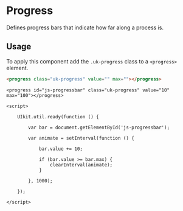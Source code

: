 # Progress

<p class="uk-text-lead">Defines progress bars that indicate how far along a process is.</p>

## Usage

To apply this component add the `.uk-progress` class to a `<progress>` element.

```html
<progress class="uk-progress" value="" max=""></progress>
```

```example
<progress id="js-progressbar" class="uk-progress" value="10" max="100"></progress>

<script>
    
    UIkit.util.ready(function () {
        
        var bar = document.getElementById('js-progressbar');

        var animate = setInterval(function () {

            bar.value += 10;

            if (bar.value >= bar.max) {
                clearInterval(animate);
            }

        }, 1000);

    });

</script>

```
